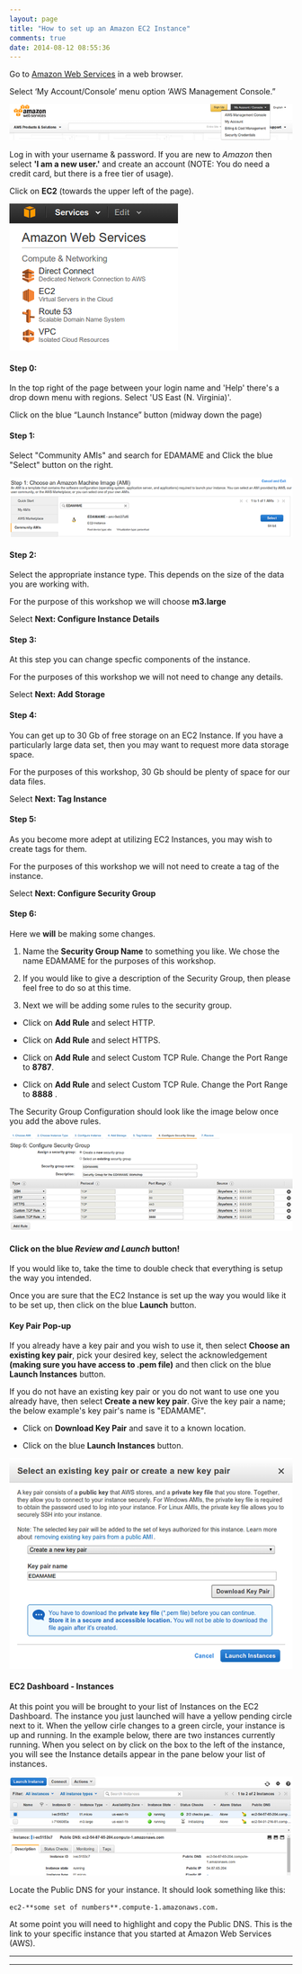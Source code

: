 ```yaml
---
layout: page
title: "How to set up an Amazon EC2 Instance"
comments: true
date: 2014-08-12 08:55:36
---
```



Go to [Amazon Web Services](https://aws.amazon.com) in a web browser.

Select ‘My Account/Console’ menu option ‘AWS Management Console.”

![AWS Login Image](img/aws/aws_login.png)

Log in with your username & password. If you are new to _Amazon_ then select **'I am a new user.'** and create an account (NOTE: You do need a credit card, but there is a free tier of usage).

Click on **EC2** (towards the upper left of the page).

![EC2 Instance](img/aws/ec2_services.png)

#### Step 0:

In the top right of the page between your login name and 'Help' there's a drop down menu with regions.
Select 'US East (N. Virginia)'.

Click on the blue “Launch Instance” button (midway down the page)

#### Step 1:

Select "Community AMIs" and search for EDAMAME and Click the blue "Select" button on the right.

![Community AMIs](img/aws/ami_choice.png)

#### Step 2:

Select the appropriate instance type. This depends on the size of the data you are working with.

For the purpose of this workshop we will choose **m3.large**

Select **Next: Configure Instance Details**

#### Step 3:

At this step you can change specfic components of the instance.

For the purposes of this workshop we will not need to change any details.

Select **Next: Add Storage**

#### Step 4:

You can get up to 30 Gb of free storage on an EC2 Instance. If you have a particularly large data set, then you may want to request more data storage space.

For the purposes of this workshop, 30 Gb should be plenty of space for our data files.

Select **Next: Tag Instance**

#### Step 5:

As you become more adept at utilizing EC2 Instances, you may wish to create tags for them.

For the purposes of this workshop we will not need to create a tag of the instance.

Select **Next: Configure Security Group**

#### Step 6:

Here we **will** be making some changes.

1. Name the **Security Group Name** to something you like.  We chose the name EDAMAME for the purposes of this workshop.

2. If you would like to give a description of the Security Group, then please feel free to do so at this time.

3. Next we will be adding some rules to the security group.

* Click on **Add Rule** and select HTTP.

* Click on **Add Rule** and select HTTPS.

* Click on **Add Rule** and select Custom TCP Rule. Change the Port Range to **8787**.

* Click on **Add Rule** and select Custom TCP Rule. Change the Port Range to **8888** .

The Security Group Configuration should look like the image below once you add the above rules.

![Configure Security Group](img/aws/configure_security_group.png)

#### Click on the blue _Review and Launch_ button!

If you would like to, take the time to double check that everything is setup the way you intended.

Once you are sure that the EC2 Instance is set up the way you would like it to be set up, then click on the blue **Launch** button.

#### Key Pair Pop-up

If you already have a key pair and you wish to use it, then select **Choose an existing key pair**, pick your desired key, select the acknowledgement **(making sure you have access to .pem file)** and then click on the blue **Launch Instances** button.

If you do not have an existing key pair or you do not want to use one you already have, then select **Create a new key pair**. Give the key pair a name; the below example's key pair's name is "EDAMAME".

* Click on **Download Key Pair** and save it to a known location.

* Click on the blue **Launch Instances** button.

![Key Pair Pop-up](img/aws/key_pair.png)


#### EC2 Dashboard - Instances

At this point you will be brought to your list of Instances on the EC2 Dashboard. The instance you just launched will have a yellow pending circle next to it. When the yellow cirle changes to a green circle, your instance is up and running. In the example below, there are two instances currently running. When you select on by click on the box to the left of the instance, you will see the Instance details appear in the pane below your list of instances.

![EC2 Dashboard Instance List](img/aws/ec2_dashboard.png)

Locate the Public DNS for your instance. It should look something like this:

```
ec2-**some set of numbers**.compute-1.amazonaws.com.
```

At some point you will need to highlight and copy the Public DNS. This is the link to your specific instance that you started at Amazon Web Services (AWS).


-----------------------------------------------
-----------------------------------------------
